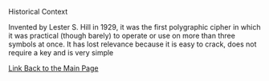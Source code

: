 
Historical Context


Invented by Lester S. Hill in 1929, it was the first polygraphic cipher in which it was practical (though barely) to operate or use on more than three symbols at once. It has lost relevance because it is easy to crack, does not require a key and is very simple


[Link Back to the Main Page](ReadMe.md)
